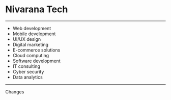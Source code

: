 # Nivarana Tech
---
- Web development
- Mobile development
- UI/UX design
- Digital marketing
- E-commerce solutions
- Cloud computing
- Software development
- IT consulting
- Cyber security
- Data analytics

---

Changes